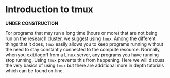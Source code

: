 # Introduction to tmux

**UNDER CONSTRUCTION**

For programs that may run a long time (hours or more) that are not being run on the research cluster, we suggest using `tmux`.  Among 
the different things that it does, `tmux` easily allows you to keep programs running without the need to stay constantly connected to the 
compute resource.  Normally, when you exit/logoff from a Linux server, any programs you have running stop running.  Using `tmux` prevents this
from happening.  Here we will discuss the very basics of using `tmux` but there are additional more in depth tutorials which can be found 
on-line.